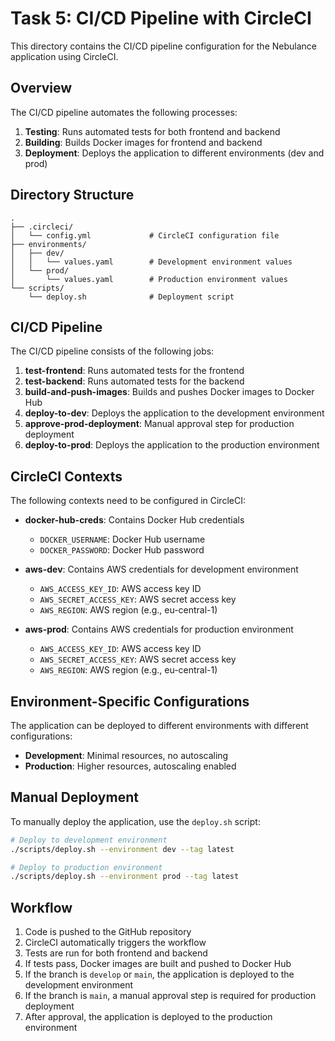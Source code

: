 # Task 5: CI/CD Pipeline with CircleCI

This directory contains the CI/CD pipeline configuration for the Nebulance application using CircleCI.

## Overview

The CI/CD pipeline automates the following processes:

1. **Testing**: Runs automated tests for both frontend and backend
2. **Building**: Builds Docker images for frontend and backend
3. **Deployment**: Deploys the application to different environments (dev and prod)

## Directory Structure

```
.
├── .circleci/
│   └── config.yml             # CircleCI configuration file
├── environments/
│   ├── dev/
│   │   └── values.yaml        # Development environment values
│   └── prod/
│       └── values.yaml        # Production environment values
└── scripts/
    └── deploy.sh              # Deployment script
```

## CI/CD Pipeline

The CI/CD pipeline consists of the following jobs:

1. **test-frontend**: Runs automated tests for the frontend
2. **test-backend**: Runs automated tests for the backend
3. **build-and-push-images**: Builds and pushes Docker images to Docker Hub
4. **deploy-to-dev**: Deploys the application to the development environment
5. **approve-prod-deployment**: Manual approval step for production deployment
6. **deploy-to-prod**: Deploys the application to the production environment

## CircleCI Contexts

The following contexts need to be configured in CircleCI:

- **docker-hub-creds**: Contains Docker Hub credentials
  - `DOCKER_USERNAME`: Docker Hub username
  - `DOCKER_PASSWORD`: Docker Hub password

- **aws-dev**: Contains AWS credentials for development environment
  - `AWS_ACCESS_KEY_ID`: AWS access key ID
  - `AWS_SECRET_ACCESS_KEY`: AWS secret access key
  - `AWS_REGION`: AWS region (e.g., eu-central-1)

- **aws-prod**: Contains AWS credentials for production environment
  - `AWS_ACCESS_KEY_ID`: AWS access key ID
  - `AWS_SECRET_ACCESS_KEY`: AWS secret access key
  - `AWS_REGION`: AWS region (e.g., eu-central-1)

## Environment-Specific Configurations

The application can be deployed to different environments with different configurations:

- **Development**: Minimal resources, no autoscaling
- **Production**: Higher resources, autoscaling enabled

## Manual Deployment

To manually deploy the application, use the `deploy.sh` script:

```bash
# Deploy to development environment
./scripts/deploy.sh --environment dev --tag latest

# Deploy to production environment
./scripts/deploy.sh --environment prod --tag latest
```

## Workflow

1. Code is pushed to the GitHub repository
2. CircleCI automatically triggers the workflow
3. Tests are run for both frontend and backend
4. If tests pass, Docker images are built and pushed to Docker Hub
5. If the branch is `develop` or `main`, the application is deployed to the development environment
6. If the branch is `main`, a manual approval step is required for production deployment
7. After approval, the application is deployed to the production environment